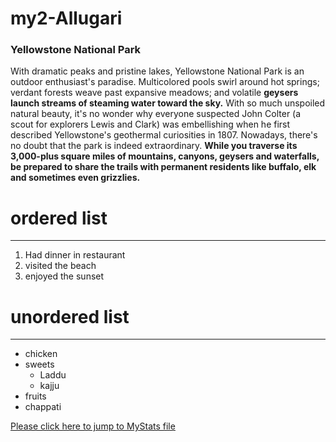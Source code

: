 # my2-Allugari
### Yellowstone National Park
With dramatic peaks and pristine lakes, Yellowstone National Park is an outdoor enthusiast's paradise. Multicolored pools swirl around hot springs; verdant forests weave past expansive meadows; and volatile **geysers launch streams of steaming water toward the sky.** With so much unspoiled natural beauty, it's no wonder why everyone suspected John Colter (a scout for explorers Lewis and Clark) was embellishing when he first described Yellowstone's geothermal curiosities in 1807. Nowadays, there's no doubt that the park is indeed extraordinary. **While you traverse its 3,000-plus square miles of mountains, canyons, geysers and waterfalls, be prepared to share the trails with permanent residents like buffalo, elk and sometimes even grizzlies.**
# ordered list

***

1. Had dinner in restaurant
2. visited the beach
3. enjoyed the sunset
# unordered list

***

* chicken
* sweets
    * Laddu
    * kajju
* fruits
* chappati

[Please click here to jump to MyStats file](MyStats.md)
